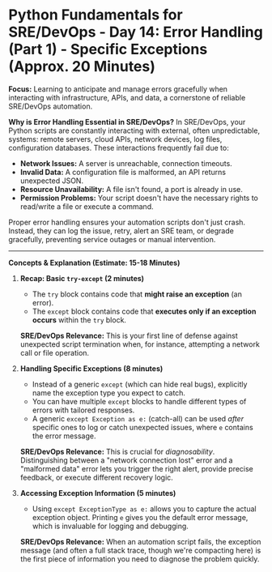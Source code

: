 # Python Fundamentals for SRE/DevOps - Day 14: Error Handling (Part 1) - Specific Exceptions (Approx. 20 Minutes)

**Focus:** Learning to anticipate and manage errors gracefully when interacting with infrastructure, APIs, and data, a cornerstone of reliable SRE/DevOps automation.

**Why is Error Handling Essential in SRE/DevOps?**
In SRE/DevOps, your Python scripts are constantly interacting with external, often unpredictable, systems: remote servers, cloud APIs, network devices, log files, configuration databases. These interactions frequently fail due to:
* **Network Issues:** A server is unreachable, connection timeouts.
* **Invalid Data:** A configuration file is malformed, an API returns unexpected JSON.
* **Resource Unavailability:** A file isn't found, a port is already in use.
* **Permission Problems:** Your script doesn't have the necessary rights to read/write a file or execute a command.

Proper error handling ensures your automation scripts don't just crash. Instead, they can log the issue, retry, alert an SRE team, or degrade gracefully, preventing service outages or manual intervention.

---

**Concepts & Explanation (Estimate: 15-18 Minutes)**

1.  **Recap: Basic `try-except` (2 minutes)**
    * The `try` block contains code that **might raise an exception** (an error).
    * The `except` block contains code that **executes only if an exception occurs** within the `try` block.

    **SRE/DevOps Relevance:** This is your first line of defense against unexpected script termination when, for instance, attempting a network call or file operation.

2.  **Handling Specific Exceptions (8 minutes)**
    * Instead of a generic `except` (which can hide real bugs), explicitly name the exception type you expect to catch.
    * You can have multiple `except` blocks to handle different types of errors with tailored responses.
    * A generic `except Exception as e:` (catch-all) can be used *after* specific ones to log or catch unexpected issues, where `e` contains the error message.

    **SRE/DevOps Relevance:** This is crucial for *diagnosability*. Distinguishing between a "network connection lost" error and a "malformed data" error lets you trigger the right alert, provide precise feedback, or execute different recovery logic.

3.  **Accessing Exception Information (5 minutes)**
    * Using `except ExceptionType as e:` allows you to capture the actual exception object. Printing `e` gives you the default error message, which is invaluable for logging and debugging.

    **SRE/DevOps Relevance:** When an automation script fails, the exception message (and often a full stack trace, though we're compacting here) is the first piece of information you need to diagnose the problem quickly.





